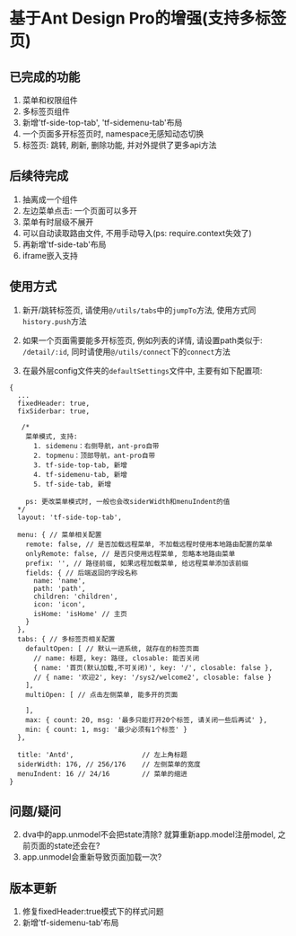 # 基于Ant Design Pro的增强(支持多标签页)


## 已完成的功能
1. 菜单和权限组件
2. 多标签页组件
3. 新增'tf-side-top-tab', 'tf-sidemenu-tab'布局
4. 一个页面多开标签页时, namespace无感知动态切换
5. 标签页: 跳转, 刷新, 删除功能, 并对外提供了更多api方法


## 后续待完成
1. 抽离成一个组件
2. 左边菜单点击: 一个页面可以多开
3. 菜单有时层级不展开
4. 可以自动读取路由文件, 不用手动导入(ps: require.context失效了)
5. 再新增'tf-side-tab'布局
6. iframe嵌入支持


## 使用方式
1. 新开/跳转标签页, 请使用`@/utils/tabs`中的`jumpTo`方法, 使用方式同`history.push`方法

2. 如果一个页面需要能多开标签页, 例如列表的详情, 请设置path类似于: `/detail/:id`, 同时请使用`@/utils/connect`下的`connect`方法

3. 在最外层config文件夹的`defaultSettings`文件中, 主要有如下配置项:

```
{
  ...
  fixedHeader: true,
  fixSiderbar: true,

   /*
    菜单模式, 支持:
      1. sidemenu：右侧导航，ant-pro自带
      2. topmenu：顶部导航，ant-pro自带
      3. tf-side-top-tab, 新增
      4. tf-sidemenu-tab, 新增
      5. tf-side-tab, 新增

    ps: 更改菜单模式时, 一般也会改siderWidth和menuIndent的值
  */
  layout: 'tf-side-top-tab',

  menu: { // 菜单相关配置
    remote: false, // 是否加载远程菜单, 不加载远程时使用本地路由配置的菜单
    onlyRemote: false, // 是否只使用远程菜单, 忽略本地路由菜单
    prefix: '', // 路径前缀, 如果远程加载菜单, 给远程菜单添加该前缀
    fields: { // 后端返回的字段名称
      name: 'name',
      path: 'path',
      children: 'children',
      icon: 'icon',
      isHome: 'isHome' // 主页
    }
  },
  tabs: { // 多标签页相关配置
    defaultOpen: [ // 默认一进系统, 就存在的标签页面
      // name: 标题, key: 路径, closable: 能否关闭
      { name: '首页(默认加载,不可关闭)', key: '/', closable: false },
      // { name: '欢迎2', key: '/sys2/welcome2', closable: false }
    ],
    multiOpen: [ // 点击左侧菜单, 能多开的页面

    ],
    max: { count: 20, msg: '最多只能打开20个标签, 请关闭一些后再试' },
    min: { count: 1, msg: '最少必须有1个标签' }
  },

  title: 'Antd',                 // 左上角标题
  siderWidth: 176, // 256/176    // 左侧菜单的宽度
  menuIndent: 16 // 24/16        // 菜单的缩进
}

```


## 问题/疑问
2. dva中的app.unmodel不会把state清除? 就算重新app.model注册model, 之前页面的state还会在?
3. app.unmodel会重新导致页面加载一次?


## 版本更新
1. 修复fixedHeader:true模式下的样式问题
2. 新增'tf-sidemenu-tab'布局
